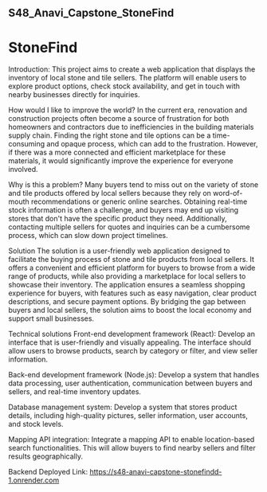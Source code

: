 ## S48_Anavi_Capstone_StoneFind

# StoneFind

Introduction:
This project aims to create a web application that displays the inventory of local stone and tile sellers. The platform will enable users to explore product options, check stock availability, and get in touch with nearby businesses directly for inquiries.

How would I like to improve the world?
In the current era, renovation and construction projects often become a source of frustration for both homeowners and contractors due to inefficiencies in the building materials supply chain. Finding the right stone and tile options can be a time-consuming and opaque process, which can add to the frustration. However, if there was a more connected and efficient marketplace for these materials, it would significantly improve the experience for everyone involved.

Why is this a problem?
Many buyers tend to miss out on the variety of stone and tile products offered by local sellers because they rely on word-of-mouth recommendations or generic online searches. Obtaining real-time stock information is often a challenge, and buyers may end up visiting stores that don't have the specific product they need. Additionally, contacting multiple sellers for quotes and inquiries can be a cumbersome process, which can slow down project timelines.

Solution
The solution is a user-friendly web application designed to facilitate the buying process of stone and tile products from local sellers. It offers a convenient and efficient platform for buyers to browse from a wide range of products, while also providing a marketplace for local sellers to showcase their inventory. The application ensures a seamless shopping experience for buyers, with features such as easy navigation, clear product descriptions, and secure payment options. By bridging the gap between buyers and local sellers, the solution aims to boost the local economy and support small businesses.

Technical solutions
Front-end development framework (React): Develop an interface that is user-friendly and visually appealing. The interface should allow users to browse products, search by category or filter, and view seller information.

Back-end development framework (Node.js): Develop a system that handles data processing, user authentication, communication between buyers and sellers, and real-time inventory updates.

Database management system: Develop a system that stores product details, including high-quality pictures, seller information, user accounts, and stock levels.

Mapping API integration: Integrate a mapping API to enable location-based search functionalities. This will allow buyers to find nearby sellers and filter results geographically.






Backend Deployed Link:  https://s48-anavi-capstone-stonefindd-1.onrender.com
